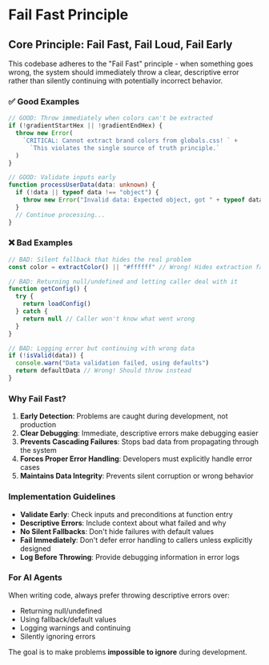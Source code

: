 # Fail Fast Principle

## Core Principle: Fail Fast, Fail Loud, Fail Early

This codebase adheres to the "Fail Fast" principle - when something goes wrong,
the system should immediately throw a clear, descriptive error rather than
silently continuing with potentially incorrect behavior.

### ✅ Good Examples

```typescript
// GOOD: Throw immediately when colors can't be extracted
if (!gradientStartHex || !gradientEndHex) {
  throw new Error(
    `CRITICAL: Cannot extract brand colors from globals.css! ` +
      `This violates the single source of truth principle.`
  )
}
```

```typescript
// GOOD: Validate inputs early
function processUserData(data: unknown) {
  if (!data || typeof data !== "object") {
    throw new Error("Invalid data: Expected object, got " + typeof data)
  }
  // Continue processing...
}
```

### ❌ Bad Examples

```typescript
// BAD: Silent fallback that hides the real problem
const color = extractColor() || "#ffffff" // Wrong! Hides extraction failure

// BAD: Returning null/undefined and letting caller deal with it
function getConfig() {
  try {
    return loadConfig()
  } catch {
    return null // Caller won't know what went wrong
  }
}

// BAD: Logging error but continuing with wrong data
if (!isValid(data)) {
  console.warn("Data validation failed, using defaults")
  return defaultData // Wrong! Should throw instead
}
```

### Why Fail Fast?

1. **Early Detection**: Problems are caught during development, not production
2. **Clear Debugging**: Immediate, descriptive errors make debugging easier
3. **Prevents Cascading Failures**: Stops bad data from propagating through the
   system
4. **Forces Proper Error Handling**: Developers must explicitly handle error
   cases
5. **Maintains Data Integrity**: Prevents silent corruption or wrong behavior

### Implementation Guidelines

- **Validate Early**: Check inputs and preconditions at function entry
- **Descriptive Errors**: Include context about what failed and why
- **No Silent Fallbacks**: Don't hide failures with default values
- **Fail Immediately**: Don't defer error handling to callers unless explicitly
  designed
- **Log Before Throwing**: Provide debugging information in error logs

### For AI Agents

When writing code, always prefer throwing descriptive errors over:

- Returning null/undefined
- Using fallback/default values
- Logging warnings and continuing
- Silently ignoring errors

The goal is to make problems **impossible to ignore** during development.
